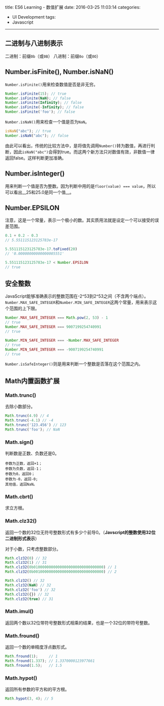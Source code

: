 title: ES6 Learning - 数值扩展
date: 2016-03-25 11:03:14
categories:
- UI Development
tags:
- Javascript
---

## 二进制与八进制表示

二进制：前缀`0b`（或`0B`）
八进制：前缀`0o`（或`0O`）

## Number.isFinite(), Number.isNaN()

`Number.isFinite()`用来检查数值是否是非无穷。

```javascript
Number.isFinite(15); // true
Number.isFinite(NaN); // false
Number.isFinite(Infinity); // false
Number.isFinite(-Infinity); // false
Number.isFinite('foo'); // false
```

`Number.isNaN()`用来检查一个值是否为`NaN`。

```javascript
isNaN("abc"); // true
Number.isNaN("abc"); // false
```

由此可以看出，传统的比较方法中，是将值先调用`Number()`转为数值，再进行判断，因此`isNaN("abc")`会得到true。而这两个新方法只对数值有效，非数值一律返回false。这样判断更加准确。

## Number.isInteger()

用来判断一个值是否为整数。因为判断中用的是`floor(value) === value`，所以可以看出__25和25.0是同一个值__。

## Number.EPSILON

注意，这是一个常量，表示一个极小的数。其实质用法就是设定一个可以接受的误差范围。

```javascript
0.1 + 0.2 - 0.3
// 5.551115123125783e-17

5.551115123125783e-17.toFixed(20)
// '0.00000000000000005551'

5.551115123125783e-17 < Number.EPSILON
// true
```

## 安全整数

JavaScript能够准确表示的整数范围在-2^53到2^53之间（不含两个端点）。`Number.MAX_SAFE_INTEGER`和`Number.MIN_SAFE_INTEGER`这两个常量，用来表示这个范围的上下限。

```javascript
Number.MAX_SAFE_INTEGER === Math.pow(2, 53) - 1
// true
Number.MAX_SAFE_INTEGER === 9007199254740991
// true

Number.MIN_SAFE_INTEGER === -Number.MAX_SAFE_INTEGER
// true
Number.MIN_SAFE_INTEGER === -9007199254740991
// true
```

`Number.isSafeInteger()`则是用来判断一个整数是否落在这个范围之内。

## Math内置函数扩展

### Math.trunc()

去除小数部分。

```javascript
Math.trunc(4.9) // 4
Math.trunc(-4.1) // -4
Math.trunc('123.456') // 123
Math.trunc('foo'); // NaN
```

### Math.sign()

判断数是正数、负数还是0。

    参数为正数，返回+1；
    参数为负数，返回-1；
    参数为0，返回0；
    参数为-0，返回-0;
    其他值，返回NaN。

### Math.cbrt()

求立方根。

### Math.clz32()

返回一个数的32位无符号整数形式有多少个前导0。（__Javscript的整数使用32位二进制形式表示__）

对于小数，只考虑整数部分。


```javascript
Math.clz32(0) // 32
Math.clz32(1) // 31
Math.clz32(0b01000000000000000000000000000000) // 1
Math.clz32(0b00100000000000000000000000000000) // 2

Math.clz32() // 32
Math.clz32(NaN) // 32
Math.clz32('foo') // 32
Math.clz32({}) // 32
Math.clz32(true) // 31
```

### Math.imul()

返回两个数以32位带符号整数形式相乘的结果，也是一个32位的带符号整数。

### Math.fround()

返回一个数的单精度浮点数形式。

```javascript
Math.fround(1);     // 1
Math.fround(1.337); // 1.3370000123977661
Math.fround(1.5);   // 1.5
```

### Math.hypot()

返回所有参数的平方和的平方根。

```javascript
Math.hypot(3, 4); // 5
```